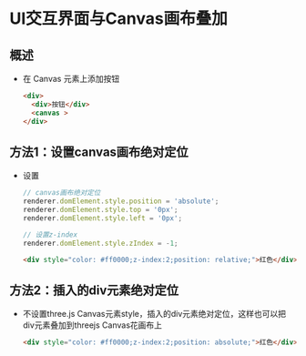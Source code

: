 # UI交互界面与Canvas画布叠加

## 概述

+ 在 Canvas 元素上添加按钮

  ```html
  <div>
    <div>按钮</div>
    <canvas >
  </div>
  ```

## 方法1：设置canvas画布绝对定位

+ 设置

  ```js
  // canvas画布绝对定位
  renderer.domElement.style.position = 'absolute';
  renderer.domElement.style.top = '0px';
  renderer.domElement.style.left = '0px';

  // 设置z-index
  renderer.domElement.style.zIndex = -1;
  ```

  ```html
  <div style="color: #ff0000;z-index:2;position: relative;">红色</div>
  ```

## 方法2：插入的div元素绝对定位

+ 不设置three.js Canvas元素style，插入的div元素绝对定位，这样也可以把div元素叠加到threejs Canvas花画布上

  ```html
  <div style="color: #ff0000;z-index:2;position: absolute;">红色</div>
  ```
